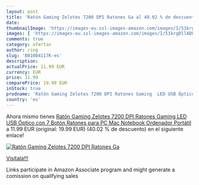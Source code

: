 ```yaml
---
layout: post
title: 'Ratón Gaming Zelotes 7200 DPI Ratones Ga al 40.02 % de descuento'
date: 
thumbnailImage: 'https://images-eu.ssl-images-amazon.com/images/I/51krgDllADL._SL200_.jpg'
images: [ 'https://images-eu.ssl-images-amazon.com/images/I/51krgDllADL._SL200_.jpg' ]
comments: true
category: ofertas
author: ring
slug: 'B010B4117K-es'
description:
actualPrice: 11.99 EUR
currency: EUR
price: 11.99
comparePrice: 19.99 EUR
inStock: true
prodname: 'Ratón Gaming Zelotes 7200 DPI Ratones Gaming  LED USB Óptico con 7 Botón Ratones para PC Mac Notebook Ordenador Portátil'
country: 'es'
---
```


Ahora mismo tienes [Ratón Gaming Zelotes 7200 DPI Ratones Gaming  LED USB Óptico con 7 Botón Ratones para PC Mac Notebook Ordenador Portátil](https://www.amazon.es/dp/B010B4117K/?tag=tolees-21) a 11.99 EUR (original: 19.99 EUR) (40.02 %  de descuento) en el siguiente enlace!

[![Ratón Gaming Zelotes 7200 DPI Ratones Ga](https://images-eu.ssl-images-amazon.com/images/I/51krgDllADL._SL200_.jpg)](https://www.amazon.es/dp/B010B4117K/?tag=tolees-21)

[Visítala!!!](https://www.amazon.es/dp/B010B4117K/?tag=tolees-21)

Links participate in Amazon Associate program and might generate a comission on qualifying sales
